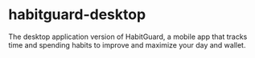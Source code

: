 # habitguard-desktop
The desktop application version of HabitGuard, a mobile app that tracks time and spending habits to improve and maximize your day and wallet.
